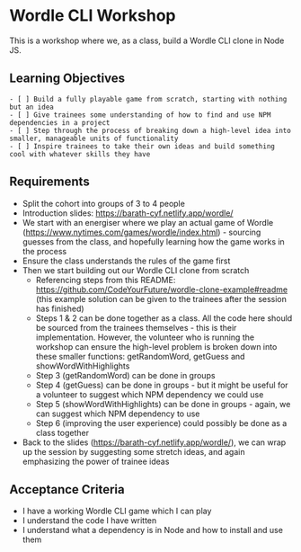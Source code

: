 # Wordle CLI Workshop

This is a workshop where we, as a class, build a Wordle CLI clone in Node JS.

## Learning Objectives

```objectives
- [ ] Build a fully playable game from scratch, starting with nothing but an idea
- [ ] Give trainees some understanding of how to find and use NPM dependencies in a project
- [ ] Step through the process of breaking down a high-level idea into smaller, manageable units of functionality
- [ ] Inspire trainees to take their own ideas and build something cool with whatever skills they have
```

## Requirements

- Split the cohort into groups of 3 to 4 people
- Introduction slides: https://barath-cyf.netlify.app/wordle/
- We start with an energiser where we play an actual game of Wordle (https://www.nytimes.com/games/wordle/index.html) - sourcing guesses from the class, and hopefully learning how the game works in the process
- Ensure the class understands the rules of the game first
- Then we start building out our Wordle CLI clone from scratch
    - Referencing steps from this README: https://github.com/CodeYourFuture/wordle-clone-example#readme (this example solution can be given to the trainees after the session has finished)
    - Steps 1 & 2 can be done together as a class. All the code here should be sourced from the trainees themselves - this is their implementation. However, the volunteer who is running the workshop can ensure the high-level problem is broken down into these smaller functions: getRandomWord, getGuess and showWordWithHighlights
    - Step 3 (getRandomWord) can be done in groups
    - Step 4 (getGuess) can be done in groups - but it might be useful for a volunteer to suggest which NPM dependency we could use
    - Step 5 (showWordWithHighlights) can be done in groups - again, we can suggest which NPM dependency to use
    - Step 6 (improving the user experience) could possibly be done as a class together
- Back to the slides (https://barath-cyf.netlify.app/wordle/), we can wrap up the session by suggesting some stretch ideas, and again emphasizing the power of trainee ideas

## Acceptance Criteria

- I have a working Wordle CLI game which I can play
- I understand the code I have written
- I understand what a dependency is in Node and how to install and use them
